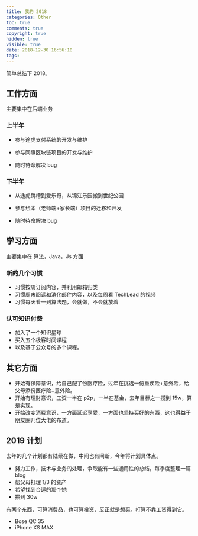 ```yaml
---
title: 我的 2018
categories: Other
toc: true
comments: true
copyright: true
hidden: true
visible: true
date: 2018-12-30 16:56:10
tags:
---
```


简单总结下 2018。

<!--more-->


## 工作方面

主要集中在后端业务

### 上半年

- 参与途虎支付系统的开发与维护

- 参与同事区块链项目的开发与维护

- 随时待命解决 bug

### 下半年

- 从途虎跳槽到爱乐奇，从锦江乐园搬到世纪公园

- 参与绘本（老师端+家长端）项目的迁移和开发

- 随时待命解决 bug



## 学习方面

主要集中在 算法，Java，Js 方面

### 新的几个习惯

- 习惯按周订阅内容，并利用邮箱归类
- 习惯周末阅读和消化邮件内容，以及每周看 TechLead 的视频
- 习惯每天看一到算法题，会就做，不会就放着

### 认可知识付费

- 加入了一个知识星球
- 买入五个极客时间课程 
- 以及基于公众号的多个课程。



## 其它方面

- 开始有保障意识，给自己配了份医疗险，过年在挑选一份重疾险+意外险，给父母添份医疗险+意外险。
- 开始有理财意识，工资一半在 p2p，一半在基金，去年目标之一攒到 15w，算是实现。
- 开始改变消费意识，一方面延迟享受，一方面也坚持买好的东西，这也得益于朋友圈几位大佬的布道。


## 2019 计划

去年的几个计划都有陆续在做，中间也有间断，今年将计划具体点。

- 努力工作，技术与业务的处理，争取能有一些通用性的总结，每季度整理一篇 blog
- 帮父母打理 1/3 的资产
- 希望找到合适的那个她
- 攒到 30w

有两个东西，可算消费品，也可算投资，反正就是想买。打算不靠工资得到它。
- Bose QC 35
- iPhone XS MAX


